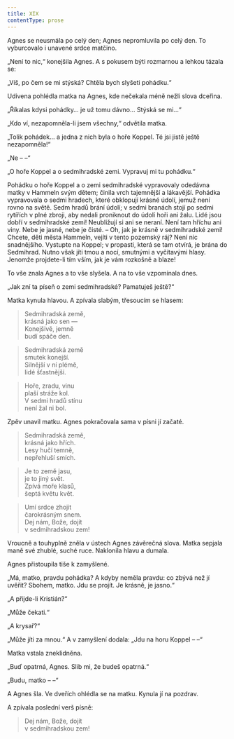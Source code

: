 ```yaml
---
title: XIX
contentType: prose
---
```


<section>

Agnes se neusmála po celý den; Agnes nepromluvila po celý den. To vyburcovalo i unavené srdce matčino.

„Není to nic,“ konejšila Agnes. A s pokusem býti rozmarnou a lehkou tázala se:

„Víš, po čem se mi stýská? Chtěla bych slyšeti pohádku.“

Udivena pohlédla matka na Agnes, kde nečekala méně nežli slova dceřina.

„Říkalas kdysi pohádky… je už tomu dávno… Stýská se mi…“

„Kdo ví, nezapomněla-li jsem všechny,“ odvětila matka.

„Tolik pohádek… a jedna z nich byla o hoře Koppel. Té jsi jistě ještě nezapomněla!“

„Ne – –“

„O hoře Koppel a o sedmihradské zemi. Vypravuj mi tu pohádku.“

Pohádku o hoře Koppel a o zemi sedmihradské vypravovaly odedávna matky v Hammeln svým dětem; činila vrch tajemnější a lákavější. Pohádka vypravovala o sedmi hradech, které obklopují krásné údolí, jemuž není rovno na světě. Sedm hradů brání údolí; v sedmi branách stojí po sedmi rytířích v plné zbroji, aby nedali proniknout do údolí hoři ani žalu. Lidé jsou dobří v sedmihradské zemi! Neubližují si ani se neraní. Není tam hříchu ani viny. Nebe je jasné, nebe je čisté. – Oh, jak je krásně v sedmihradské zemi! Chcete, děti města Hammeln, vejíti v tento pozemský ráj? Není nic snadnějšího. Vystupte na Koppel; v propasti, která se tam otvírá, je brána do Sedmihrad. Nutno však jíti tmou a nocí, smutnými a vyčítavými hlasy. Jenomže projdete-li tím vším, jak je vám rozkošně a blaze!

To vše znala Agnes a to vše slyšela. A na to vše vzpomínala dnes.

„Jak zní ta píseň o zemi sedmihradské? Pamatuješ ještě?“

Matka kynula hlavou. A zpívala slabým, třesoucím se hlasem:

> Sedmihradská země,  
> krásná jako sen —  
> Konejšivě, jemně  
> budí spáče den.

> Sedmihradská země  
> smutek konejší.  
> Silnější v ní plémě,  
> lidé šťastnější.

> Hoře, zradu, vinu  
> plaší stráže kol.  
> V sedmi hradů stínu  
> není žal ni bol.

Zpěv unavil matku. Agnes pokračovala sama v písni jí začaté.

> Sedmihradská země,  
> krásná jako hřích.  
> Lesy hučí temně,  
> nepřehluší smích.

> Je to země jasu,  
> je to jiný svět.  
> Zpívá moře klasů,  
> šeptá květu květ.

> Umí srdce zhojit  
> čarokrásným snem.  
> Dej nám, Bože, dojít  
> v sedmihradskou zem!

Vroucně a touhyplně zněla v ústech Agnes závěrečná slova. Matka sepjala maně své zhublé, suché ruce. Naklonila hlavu a dumala.

Agnes přistoupila tiše k zamyšlené.

„Má, matko, pravdu pohádka? A kdyby neměla pravdu: co zbývá než jí uvěřit? Sbohem, matko. Jdu se projít. Je krásně, je jasno.“

„A přijde-li Kristián?“

„Může čekati.“

„A krysař?“

„Může jíti za mnou.“ A v zamyšlení dodala: „Jdu na horu Koppel – –“

Matka vstala zneklidněna.

„Buď opatrná, Agnes. Slib mi, že budeš opatrná.“

„Budu, matko – –“

A Agnes šla. Ve dveřích ohlédla se na matku. Kynula jí na pozdrav.

A zpívala poslední verš písně:

> Dej nám, Bože, dojít  
> v sedmihradskou zem!

</section>
